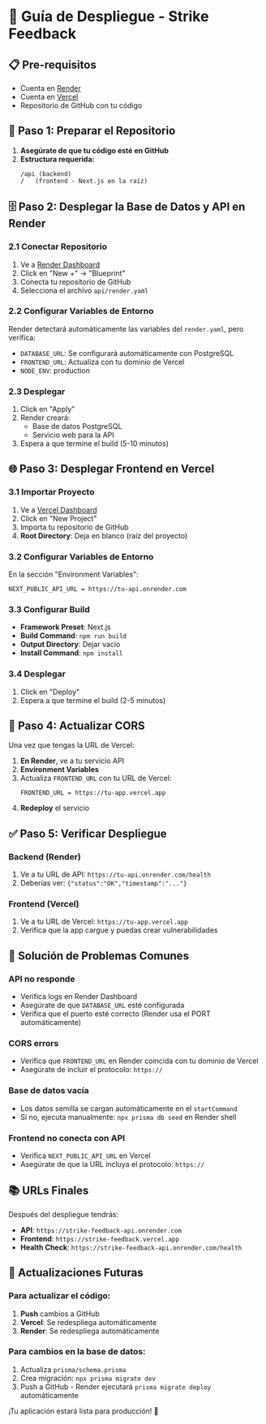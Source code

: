 # 🚀 Guía de Despliegue - Strike Feedback

## 📋 Pre-requisitos
- Cuenta en [Render](https://render.com)
- Cuenta en [Vercel](https://vercel.com)
- Repositorio de GitHub con tu código

## 🔧 Paso 1: Preparar el Repositorio

1. **Asegúrate de que tu código esté en GitHub**
2. **Estructura requerida:**
   ```
   /api (backend)
   /   (frontend - Next.js en la raíz)
   ```

## 🗄️ Paso 2: Desplegar la Base de Datos y API en Render

### 2.1 Conectar Repositorio
1. Ve a [Render Dashboard](https://dashboard.render.com)
2. Click en "New +" → "Blueprint"
3. Conecta tu repositorio de GitHub
4. Selecciona el archivo `api/render.yaml`

### 2.2 Configurar Variables de Entorno
Render detectará automáticamente las variables del `render.yaml`, pero verifica:
- `DATABASE_URL`: Se configurará automáticamente con PostgreSQL
- `FRONTEND_URL`: Actualiza con tu dominio de Vercel
- `NODE_ENV`: production

### 2.3 Desplegar
1. Click en "Apply"
2. Render creará:
   - Base de datos PostgreSQL
   - Servicio web para la API
3. Espera a que termine el build (5-10 minutos)

## 🌐 Paso 3: Desplegar Frontend en Vercel

### 3.1 Importar Proyecto
1. Ve a [Vercel Dashboard](https://vercel.com/dashboard)
2. Click en "New Project"
3. Importa tu repositorio de GitHub
4. **Root Directory**: Deja en blanco (raíz del proyecto)

### 3.2 Configurar Variables de Entorno
En la sección "Environment Variables":
```
NEXT_PUBLIC_API_URL = https://tu-api.onrender.com
```

### 3.3 Configurar Build
- **Framework Preset**: Next.js
- **Build Command**: `npm run build`
- **Output Directory**: Dejar vacío
- **Install Command**: `npm install`

### 3.4 Desplegar
1. Click en "Deploy"
2. Espera a que termine el build (2-5 minutos)

## 🔄 Paso 4: Actualizar CORS

Una vez que tengas la URL de Vercel:

1. **En Render**, ve a tu servicio API
2. **Environment Variables**
3. Actualiza `FRONTEND_URL` con tu URL de Vercel:
   ```
   FRONTEND_URL = https://tu-app.vercel.app
   ```
4. **Redeploy** el servicio

## ✅ Paso 5: Verificar Despliegue

### Backend (Render)
1. Ve a tu URL de API: `https://tu-api.onrender.com/health`
2. Deberías ver: `{"status":"OK","timestamp":"..."}`

### Frontend (Vercel)
1. Ve a tu URL de Vercel: `https://tu-app.vercel.app`
2. Verifica que la app cargue y puedas crear vulnerabilidades

## 🐛 Solución de Problemas Comunes

### API no responde
- Verifica logs en Render Dashboard
- Asegúrate de que `DATABASE_URL` esté configurada
- Verifica que el puerto esté correcto (Render usa el PORT automáticamente)

### CORS errors
- Verifica que `FRONTEND_URL` en Render coincida con tu dominio de Vercel
- Asegúrate de incluir el protocolo: `https://`

### Base de datos vacía
- Los datos semilla se cargan automáticamente en el `startCommand`
- Si no, ejecuta manualmente: `npx prisma db seed` en Render shell

### Frontend no conecta con API
- Verifica `NEXT_PUBLIC_API_URL` en Vercel
- Asegúrate de que la URL incluya el protocolo: `https://`

## 📚 URLs Finales

Después del despliegue tendrás:
- **API**: `https://strike-feedback-api.onrender.com`
- **Frontend**: `https://strike-feedback.vercel.app`
- **Health Check**: `https://strike-feedback-api.onrender.com/health`

## 🔄 Actualizaciones Futuras

### Para actualizar el código:
1. **Push** cambios a GitHub
2. **Vercel**: Se redespliega automáticamente
3. **Render**: Se redespliega automáticamente

### Para cambios en la base de datos:
1. Actualiza `prisma/schema.prisma`
2. Crea migración: `npx prisma migrate dev`
3. Push a GitHub - Render ejecutará `prisma migrate deploy` automáticamente

¡Tu aplicación estará lista para producción! 🎉
